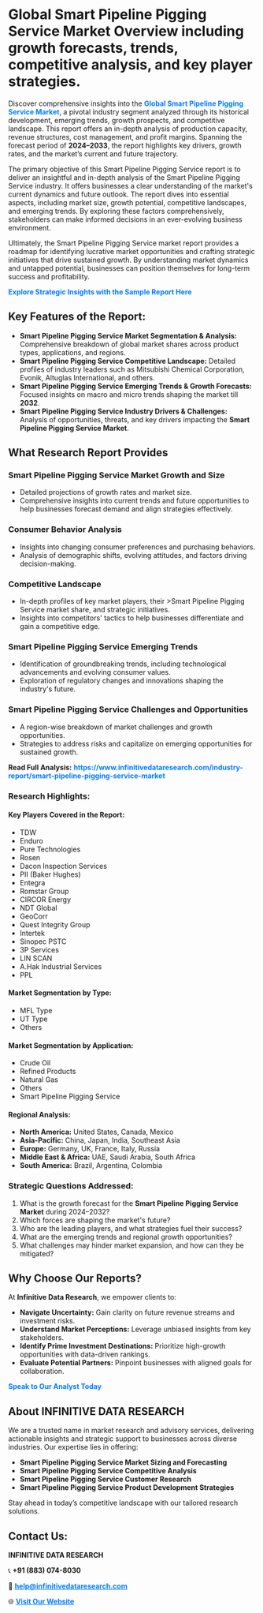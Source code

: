 <h1>Global Smart Pipeline Pigging Service Market Overview including growth forecasts, trends, competitive analysis, and key player strategies.</h1>
<p>
Discover comprehensive insights into the 
<a href="https://www.infinitivedataresearch.com/industry-report/smart-pipeline-pigging-service-market" rel="dofollow" style="color: #007BFF; text-decoration: none;"><strong>Global Smart Pipeline Pigging Service Market</strong></a>, a pivotal industry segment analyzed through its historical development, emerging trends, growth prospects, and competitive landscape. This report offers an in-depth analysis of production capacity, revenue structures, cost management, and profit margins. Spanning the forecast period of <strong>2024–2033</strong>, the report highlights key drivers, growth rates, and the market’s current and future trajectory.
</p>
<p>
The primary objective of this Smart Pipeline Pigging Service report is to deliver an insightful and in-depth analysis of the Smart Pipeline Pigging Service industry. It offers businesses a clear understanding of the market's current dynamics and future outlook. The report dives into essential aspects, including market size, growth potential, competitive landscapes, and emerging trends. By exploring these factors comprehensively, stakeholders can make informed decisions in an ever-evolving business environment.
</p>
<p>
Ultimately, the Smart Pipeline Pigging Service market report provides a roadmap for identifying lucrative market opportunities and crafting strategic initiatives that drive sustained growth. By understanding market dynamics and untapped potential, businesses can position themselves for long-term success and profitability.
</p>
<p>
<a href="https://www.infinitivedataresearch.com/request-sample/reportId=103719" style="color: #007BFF; text-decoration: none;"><strong>Explore Strategic Insights with the Sample Report Here</strong></a>
</p>

<h2>Key Features of the Report:</h2>
<ul>
<li><strong>Smart Pipeline Pigging Service Market Segmentation & Analysis:</strong> Comprehensive breakdown of global market shares across product types, applications, and regions.</li>
<li><strong>Smart Pipeline Pigging Service Competitive Landscape:</strong> Detailed profiles of industry leaders such as Mitsubishi Chemical Corporation, Evonik, Altuglas International, and others.</li>
<li><strong>Smart Pipeline Pigging Service Emerging Trends & Growth Forecasts:</strong> Focused insights on macro and micro trends shaping the market till <strong>2032</strong>.</li>
<li><strong>Smart Pipeline Pigging Service Industry Drivers & Challenges:</strong> Analysis of opportunities, threats, and key drivers impacting the <strong>Smart Pipeline Pigging Service Market</strong>.</li>
</ul>

<h2>What Research Report Provides</h2>
<h3>Smart Pipeline Pigging Service Market Growth and Size</h3>
<ul>
<li>Detailed projections of growth rates and market size.</li>
<li>Comprehensive insights into current trends and future opportunities to help businesses forecast demand and align strategies effectively.</li>
</ul>

<h3>Consumer Behavior Analysis</h3>
<ul>
<li>Insights into changing consumer preferences and purchasing behaviors.</li>
<li>Analysis of demographic shifts, evolving attitudes, and factors driving decision-making.</li>
</ul>

<h3>Competitive Landscape</h3>
<ul>
<li>In-depth profiles of key market players, their >Smart Pipeline Pigging Service market share, and strategic initiatives.</li>
<li>Insights into competitors' tactics to help businesses differentiate and gain a competitive edge.</li>
</ul>

<h3>Smart Pipeline Pigging Service Emerging Trends</h3>
<ul>
<li>Identification of groundbreaking trends, including technological advancements and evolving consumer values.</li>
<li>Exploration of regulatory changes and innovations shaping the industry's future.</li>
</ul>

<h3>Smart Pipeline Pigging Service Challenges and Opportunities</h3>
<ul>
<li>A region-wise breakdown of market challenges and growth opportunities.</li>
<li>Strategies to address risks and capitalize on emerging opportunities for sustained growth.</li>
</ul>
<p><strong>Read Full Analysis:</strong> <a href="https://www.infinitivedataresearch.com/industry-report/smart-pipeline-pigging-service-market" rel="dofollow" style="color: #007BFF; text-decoration: none;"><strong>https://www.infinitivedataresearch.com/industry-report/smart-pipeline-pigging-service-market</strong></a></p>
<h3>Research Highlights:</h3>
<h4>Key Players Covered in the Report:</h4>
<ul><li>TDW</li><li>Enduro</li><li>Pure Technologies</li><li>Rosen</li><li>Dacon Inspection Services</li><li>PII (Baker Hughes)</li><li>Entegra</li><li>Romstar Group</li><li>CIRCOR Energy</li><li>NDT Global</li><li>GeoCorr</li><li>Quest Integrity Group</li><li>Intertek</li><li>Sinopec PSTC</li><li>3P Services</li><li>LIN SCAN</li><li>A.Hak Industrial Services</li><li>PPL</li></ul>
<h4>Market Segmentation by Type:</h4>
<ul><li>MFL Type</li><li>UT Type</li><li>Others</li></ul>
<h4>Market Segmentation by Application:</h4>
<ul><li>Crude Oil</li><li>Refined Products</li><li>Natural Gas</li><li>Others</li><li>Smart Pipeline Pigging Service</li></ul>

<h4>Regional Analysis:</h4>
<ul>
<li><strong>North America:</strong> United States, Canada, Mexico</li>
<li><strong>Asia-Pacific:</strong> China, Japan, India, Southeast Asia</li>
<li><strong>Europe:</strong> Germany, UK, France, Italy, Russia</li>
<li><strong>Middle East & Africa:</strong> UAE, Saudi Arabia, South Africa</li>
<li><strong>South America:</strong> Brazil, Argentina, Colombia</li>
</ul>

<h3>Strategic Questions Addressed:</h3>
<ol>
<li>What is the growth forecast for the <strong>Smart Pipeline Pigging Service Market</strong> during 2024–2032?</li>
<li>Which forces are shaping the market's future?</li>
<li>Who are the leading players, and what strategies fuel their success?</li>
<li>What are the emerging trends and regional growth opportunities?</li>
<li>What challenges may hinder market expansion, and how can they be mitigated?</li>
</ol>

<h2>Why Choose Our Reports?</h2>
<p>At <strong>Infinitive Data Research</strong>, we empower clients to:</p>
<ul>
<li><strong>Navigate Uncertainty:</strong> Gain clarity on future revenue streams and investment risks.</li>
<li><strong>Understand Market Perceptions:</strong> Leverage unbiased insights from key stakeholders.</li>
<li><strong>Identify Prime Investment Destinations:</strong> Prioritize high-growth opportunities with data-driven rankings.</li>
<li><strong>Evaluate Potential Partners:</strong> Pinpoint businesses with aligned goals for collaboration.</li>
</ul>
<p><a href="https://www.infinitivedataresearch.com/industry-report/smart-pipeline-pigging-service-market" rel="dofollow" style="color: #007BFF; text-decoration: none;"><strong>Speak to Our Analyst Today</strong></a></p>

<h2>About INFINITIVE DATA RESEARCH</h2>
<p>We are a trusted name in market research and advisory services, delivering actionable insights and strategic support to businesses across diverse industries. Our expertise lies in offering:</p>
<ul>
<li><strong>Smart Pipeline Pigging Service Market Sizing and Forecasting</strong></li>
<li><strong>Smart Pipeline Pigging Service Competitive Analysis</strong></li>
<li><strong>Smart Pipeline Pigging Service Customer Research</strong></li>
<li><strong>Smart Pipeline Pigging Service Product Development Strategies</strong></li>
</ul>
<p>Stay ahead in today’s competitive landscape with our tailored research solutions.</p>

<h2>Contact Us:</h2>
<p><strong>INFINITIVE DATA RESEARCH</strong></p>
<p>📞 <strong>+91 (883) 074-8030</strong></p>
<p>📧 <strong><a href="mailto:help@infinitivedataresearch.com" style="color: #007BFF;">help@infinitivedataresearch.com</a></strong></p>
<p>🌐 <strong><a href="https://www.infinitivedataresearch.com" rel="dofollow" style="color: #007BFF;">Visit Our Website</a></strong></p>